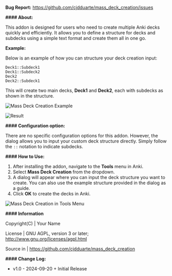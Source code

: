 
<b>Bug Report:</b> https://github.com/cjdduarte/mass_deck_creation/issues

<b>#### About:</b>

This addon is designed for users who need to create multiple Anki decks quickly and efficiently. It allows you to define a structure for decks and subdecks using a simple text format and create them all in one go.

<b>Example:</b>

Below is an example of how you can structure your deck creation input:

```
Deck1::Subdeck1
Deck1::Subdeck2
Deck2
Deck2::Subdeck1
```

This will create two main decks, **Deck1** and **Deck2**, each with subdecks as shown in the structure.

<img src="https://i.ibb.co/KD4PZD2/image.png" alt="Mass Deck Creation Example"><br>

<img src="https://i.ibb.co/XtBX6TF/image.png" alt="Result"><br>


<b>#### Configuration option:</b>

There are no specific configuration options for this addon. However, the dialog allows you to input your custom deck structure directly. Simply follow the `::` notation to indicate subdecks.

<b>#### How to Use:</b>

1. After installing the addon, navigate to the **Tools** menu in Anki.
2. Select **Mass Deck Creation** from the dropdown.
3. A dialog will appear where you can input the deck structure you want to create. You can also use the example structure provided in the dialog as a guide.
4. Click **OK** to create the decks in Anki.

<img src="https://i.ibb.co/8jKdYNJ/image.png" alt="Mass Deck Creation in Tools Menu"><br>

<b>#### Information</b>

Copyright(C)    | Your Name

License         | GNU AGPL, version 3 or later; http://www.gnu.org/licenses/agpl.html

Source in    | https://github.com/cjdduarte/mass_deck_creation

<b> #### Change Log:</b>

<ul>
  <li>v1.0 - 2024-09-20 + Initial Release</li>
</ul>
